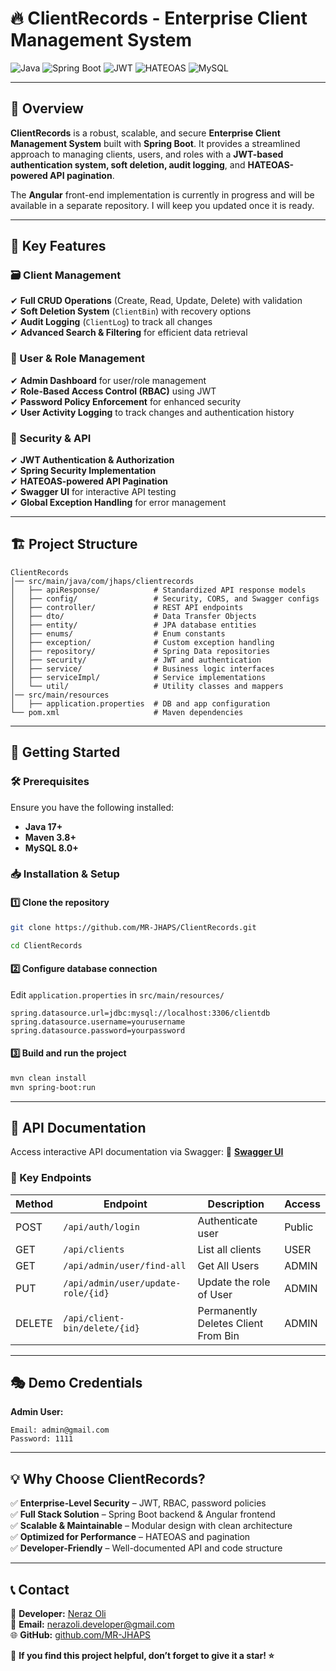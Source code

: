 # 🔥 ClientRecords - Enterprise Client Management System

![Java](https://img.shields.io/badge/Java-ED8B00?style=for-the-badge&logo=openjdk&logoColor=white)
![Spring Boot](https://img.shields.io/badge/Spring_Boot-6DB33F?style=for-the-badge&logo=spring&logoColor=white)
![JWT](https://img.shields.io/badge/JWT-000000?style=for-the-badge&logo=JSON%20web%20tokens&logoColor=white)
![HATEOAS](https://img.shields.io/badge/HATEOAS-5C2D91?style=for-the-badge)
![MySQL](https://img.shields.io/badge/MySQL-4479A1?style=for-the-badge&logo=mysql&logoColor=white)

---

## 📌 Overview
**ClientRecords** is a robust, scalable, and secure **Enterprise Client Management System** built with **Spring Boot**. It provides a streamlined approach to managing clients, users, and roles with a **JWT-based authentication system, soft deletion, audit logging**, and **HATEOAS-powered API pagination**.

The **Angular** front-end implementation is currently in progress and will be available in a separate repository. I will keep you updated once it is ready.


---

## 🚀 Key Features

### 🗃️ Client Management
✔ **Full CRUD Operations** (Create, Read, Update, Delete) with validation  
✔ **Soft Deletion System** (`ClientBin`) with recovery options  
✔ **Audit Logging** (`ClientLog`) to track all changes  
✔ **Advanced Search & Filtering** for efficient data retrieval  

### 👥 User & Role Management
✔ **Admin Dashboard** for user/role management  
✔ **Role-Based Access Control (RBAC)** using JWT  
✔ **Password Policy Enforcement** for enhanced security  
✔ **User Activity Logging** to track changes and authentication history  

### 🔐 Security & API
✔ **JWT Authentication & Authorization**  
✔ **Spring Security Implementation**  
✔ **HATEOAS-powered API Pagination**  
✔ **Swagger UI** for interactive API testing  
✔ **Global Exception Handling** for error management  

---

## 🏗 Project Structure

```plaintext
ClientRecords
│── src/main/java/com/jhaps/clientrecords
│   ├── apiResponse/            # Standardized API response models
│   ├── config/                 # Security, CORS, and Swagger configs
│   ├── controller/             # REST API endpoints
│   ├── dto/                    # Data Transfer Objects
│   ├── entity/                 # JPA database entities
│   ├── enums/                  # Enum constants
│   ├── exception/              # Custom exception handling
│   ├── repository/             # Spring Data repositories
│   ├── security/               # JWT and authentication
│   ├── service/                # Business logic interfaces
│   ├── serviceImpl/            # Service implementations
│   └── util/                   # Utility classes and mappers
│── src/main/resources
│   ├── application.properties  # DB and app configuration
└── pom.xml                     # Maven dependencies
```

---

## 🚀 Getting Started

### 🛠 Prerequisites
Ensure you have the following installed:

- **Java 17+**
- **Maven 3.8+**
- **MySQL 8.0+**

### 📥 Installation & Setup

#### 1️⃣ Clone the repository
```bash
git clone https://github.com/MR-JHAPS/ClientRecords.git

cd ClientRecords
```

#### 2️⃣ Configure database connection
Edit `application.properties` in `src/main/resources/`
```properties
spring.datasource.url=jdbc:mysql://localhost:3306/clientdb
spring.datasource.username=yourusername
spring.datasource.password=yourpassword
```

#### 3️⃣ Build and run the project
```bash
mvn clean install
mvn spring-boot:run
```

---

## 📡 API Documentation
Access interactive API documentation via Swagger:
🔗 **[Swagger UI](http://localhost:8080/swagger-ui.html)**

### 🔑 Key Endpoints
| Method | Endpoint          | Description                 | Access |
|--------|------------------|-----------------------------|--------|
| POST   | `/api/auth/login` | Authenticate user          | Public |
| GET    | `/api/clients`    | List all clients           | USER   |
| GET   | `/api/admin/user/find-all`    | Get All Users          | ADMIN  |
| PUT    | `/api/admin/user/update-role/{id}` | Update the role of User      | ADMIN  |
| DELETE    | `/api/client-bin/delete/{id}` | Permanently Deletes Client From Bin        | ADMIN  |

---

## 🎭 Demo Credentials

**Admin User:**
```plaintext
Email: admin@gmail.com
Password: 1111
```

---

## 💡 Why Choose ClientRecords?
✅ **Enterprise-Level Security** – JWT, RBAC, password policies  
✅ **Full Stack Solution** – Spring Boot backend & Angular frontend  
✅ **Scalable & Maintainable** – Modular design with clean architecture  
✅ **Optimized for Performance** – HATEOAS and pagination  
✅ **Developer-Friendly** – Well-documented API and code structure  

---

## 📞 Contact
📌 **Developer:** [Neraz Oli](www.linkedin.com/in/nerazoli)  
📧 **Email:** nerazoli.developer@gmail.com  
🌐 **GitHub:** [github.com/MR-JHAPS](https://github.com/MR-JHAPS)  

🚀 **If you find this project helpful, don’t forget to give it a star! ⭐**
